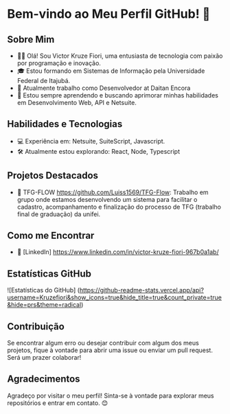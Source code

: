 # Bem-vindo ao Meu Perfil GitHub! 👋

## Sobre Mim

- 👩‍💻 Olá! Sou Victor Kruze Fiori, uma entusiasta de tecnologia com paixão por programação e inovação.
- 🎓 Estou formando em Sistemas de Informação pela Universidade Federal de Itajubá.
- 💼 Atualmente trabalho como Desenvolvedor at Daitan Encora
- 🌱 Estou sempre aprendendo e buscando aprimorar minhas habilidades em Desenvolvimento Web, API e Netsuite.

## Habilidades e Tecnologias

- 💻 Experiência em: Netsuite, SuiteScript, Javascript.
- 🛠️ Atualmente estou explorando: React, Node, Typescript

## Projetos Destacados

- 🌟 TFG-FLOW https://github.com/Luiss1569/TFG-Flow: Trabalho em grupo onde estamos desenvolvendo um sistema para facilitar o cadastro, acompanhamento e finalização do processo de TFG (trabalho final de graduação) da unifei.

## Como me Encontrar

- 💼 [LinkedIn] https://www.linkedin.com/in/victor-kruze-fiori-967b0a1ab/

## Estatísticas GitHub

![Estatísticas do GitHub] (https://github-readme-stats.vercel.app/api?username=Kruzefiori&show_icons=true&hide_title=true&count_private=true&hide=prs&theme=radical)

## Contribuição

Se encontrar algum erro ou desejar contribuir com algum dos meus projetos, fique à vontade para abrir uma issue ou enviar um pull request. Será um prazer colaborar!

## Agradecimentos

Agradeço por visitar o meu perfil! Sinta-se à vontade para explorar meus repositórios e entrar em contato. 😊
